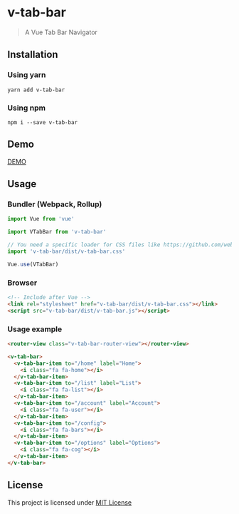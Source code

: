 v-tab-bar
=========

> A Vue Tab Bar Navigator

Installation
------------

### Using yarn

`yarn add v-tab-bar`

### Using npm

`npm i --save v-tab-bar`

Demo
----

[DEMO](http://paliari.github.io/v-tab-bar)

Usage
-----

### Bundler (Webpack, Rollup)

```js
import Vue from 'vue'

import VTabBar from 'v-tab-bar'

// You need a specific loader for CSS files like https://github.com/webpack/css-loader
import 'v-tab-bar/dist/v-tab-bar.css'

Vue.use(VTabBar)
```

### Browser

```html
<!-- Include after Vue -->
<link rel="stylesheet" href="v-tab-bar/dist/v-tab-bar.css"></link>
<script src="v-tab-bar/dist/v-tab-bar.js"></script>
```

### Usage example

```html
<router-view class="v-tab-bar-router-view"></router-view>

<v-tab-bar>
  <v-tab-bar-item to="/home" label="Home">
    <i class="fa fa-home"></i>
  </v-tab-bar-item>
  <v-tab-bar-item to="/list" label="List">
    <i class="fa fa-list"></i>
  </v-tab-bar-item>
  <v-tab-bar-item to="/account" label="Account">
    <i class="fa fa-user"></i>
  </v-tab-bar-item>
  <v-tab-bar-item to="/config">
    <i class="fa fa-bars"></i>
  </v-tab-bar-item>
  <v-tab-bar-item to="/options" label="Options">
    <i class="fa fa-cog"></i>
  </v-tab-bar-item>
</v-tab-bar>
```

License
-------

This project is licensed under [MIT License](http://en.wikipedia.org/wiki/MIT_License)
